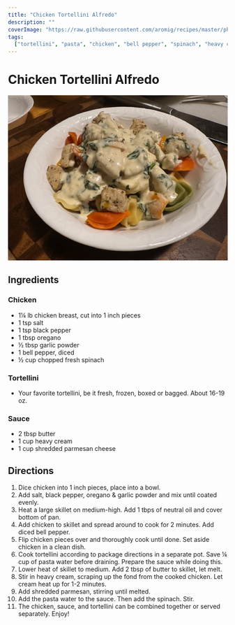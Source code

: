 ```yaml
---
title: "Chicken Tortellini Alfredo"
description: ""
coverImage: "https://raw.githubusercontent.com/aromig/recipes/master/photos/ChickenTortelliniAlfredo.jpg"
tags:
  ["tortellini", "pasta", "chicken", "bell pepper", "spinach", "heavy cream"]
---
```


# Chicken Tortellini Alfredo

![Chicken Tortellini Alfredo](https://raw.githubusercontent.com/aromig/recipes/master/photos/ChickenTortelliniAlfredo.jpg "Photo: Chicken Tortellini Alfredo")

## Ingredients

### Chicken

- 1&frac14; lb chicken breast, cut into 1 inch pieces
- 1 tsp salt
- 1 tsp black pepper
- 1 tbsp oregano
- &frac12; tbsp garlic powder
- 1 bell pepper, diced
- &frac12; cup chopped fresh spinach

### Tortellini

- Your favorite tortellini, be it fresh, frozen, boxed or bagged. About 16-19 oz.

### Sauce

- 2 tbsp butter
- 1 cup heavy cream
- 1 cup shredded parmesan cheese

## Directions

1. Dice chicken into 1 inch pieces, place into a bowl.
2. Add salt, black pepper, oregano & garlic powder and mix until coated evenly.
3. Heat a large skillet on medium-high. Add 1 tbps of neutral oil and cover bottom of pan.
4. Add chicken to skillet and spread around to cook for 2 minutes. Add diced bell pepper.
5. Flip chicken pieces over and thoroughly cook until done. Set aside chicken in a clean dish.
6. Cook tortellini according to package directions in a separate pot. Save &frac14; cup of pasta water before draining. Prepare the sauce while doing this.
7. Lower heat of skillet to medium. Add 2 tbsp of butter to skillet, let melt.
8. Stir in heavy cream, scraping up the fond from the cooked chicken. Let cream heat up for 1-2 minutes.
9. Add shredded parmesan, stirring until melted.
10. Add the pasta water to the sauce. Then add the spinach. Stir.
11. The chicken, sauce, and tortellini can be combined together or served separately. Enjoy!
